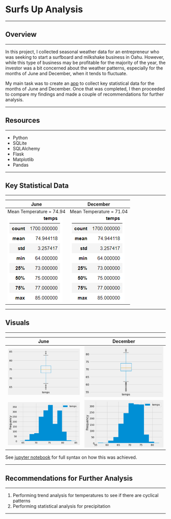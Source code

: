 # Surfs Up Analysis

---------------
## Overview ##
---------------
In this project, I collected seasonal weather data for an entrepreneur who was seeking to
start a surfboard and milkshake business in Oahu.  However, while this type of business
may be profitable for the majority of the year, the investor was a bit concerned about the
weather patterns, especially for the months of June and December, when it tends to fluctuate.

My main task was to create an [app](https://github.com/GR8505/Surfs_Up/blob/master/app.py) to collect key statistical data for the months of June and 
December. Once that was completed, I then proceeded to compare my findings and made a couple 
of recommendations for further analysis.

----------------
## Resources ##
----------------
* Python
* SQLite
* SQLAlchemy
* Flask
* Matplotlib
* Pandas

---------------------------
## Key Statistical Data ## 
---------------------------

June                     |December
-------------------------|-------------------------------------
Mean Temperature = 74.94 | Mean Temperature = 71.04
![](https://github.com/GR8505/Surfs_Up/blob/master/Images/june1.png) | ![](https://github.com/GR8505/Surfs_Up/blob/master/Images/june1.png)

--------------
## Visuals ##
--------------

**June**                         |**December**
---------------------------------|-----------------------------------
![](https://github.com/GR8505/Surfs_Up/blob/master/Images/I1.png) | ![](https://github.com/GR8505/Surfs_Up/blob/master/Images/I3.png)
![](https://github.com/GR8505/Surfs_Up/blob/master/Images/I2.png) | ![](https://github.com/GR8505/Surfs_Up/blob/master/Images/I4.png)

See [jupyter notebook](https://github.com/GR8505/Surfs_Up/blob/master/climate_analysis.ipynb) for full syntax on how this was achieved.

-------------------------------------------
## Recommendations for Further Analysis ##
-------------------------------------------
1) Performing trend analysis for temperatures to see if there are cyclical patterns
2) Performing statistical analysis for precipitation

-------------------------------------------------------------------------------
